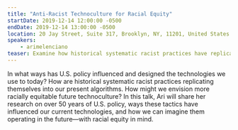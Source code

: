 ```yaml
---
title: "Anti-Racist Technoculture for Racial Equity"
startDate: 2019-12-14 12:00:00 -0500
endDate: 2019-12-14 13:00:00 -0500
location: 20 Jay Street, Suite 317, Brooklyn, NY, 11201, United States
speakers:
    - arimelenciano
teaser: Examine how historical systematic racist practices have replicated themselves into present-day algorithms.
---
```


In what ways has U.S. policy influenced and designed the technologies we use to today? How are historical systematic racist practices replicating themselves into our present algorithms. How might we envision more racially equitable future technoculture? In this talk, Ari will share her research on over 50 years of U.S. policy, ways these tactics have influenced our current technologies, and how we can imagine them operating in the future&mdash;with racial equity in mind.

